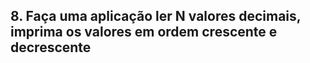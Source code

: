 ﻿## 8. Faça uma aplicação ler N valores decimais, imprima os valores em ordem crescente e decrescente